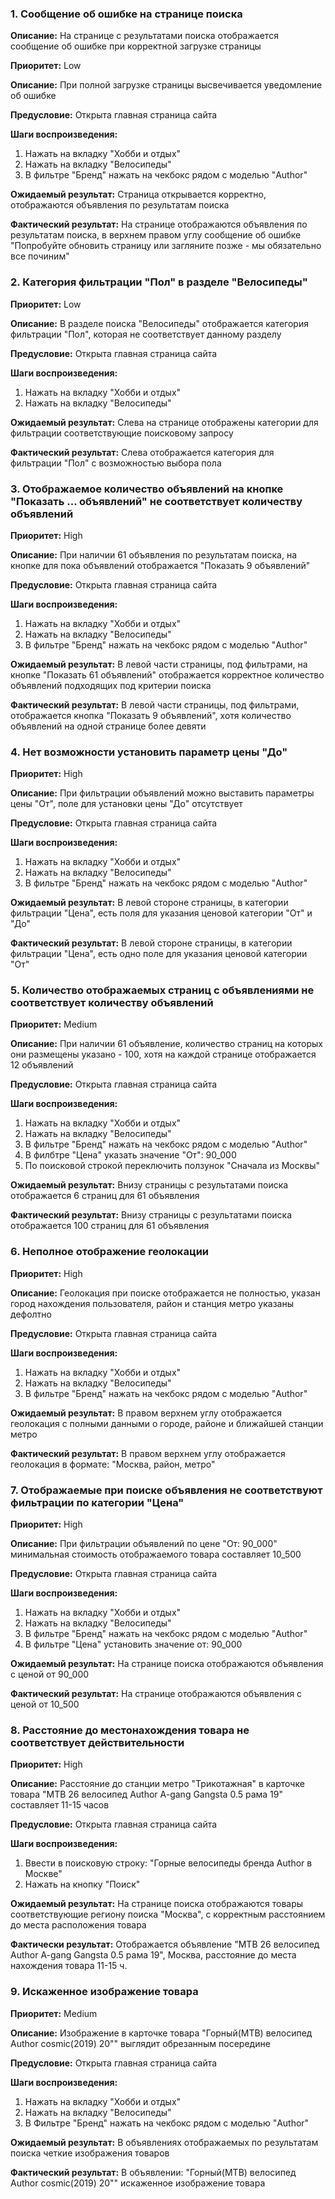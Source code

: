### 1. Сообщение об ошибке на странице поиска

**Описание:** На странице с результатами поиска отображается сообщение об ошибке при корректной загрузке страницы

**Приоритет:** Low

**Описание:** При полной загрузке страницы высвечивается уведомление об ошибке

**Предусловие:** Открыта главная страница сайта

**Шаги воспроизведения:**

1. Нажать на вкладку "Хобби и отдых"
2. Нажать на вкладку "Велосипеды"
3. В фильтре "Бренд" нажать на чекбокс рядом с моделью "Author"

**Ожидаемый результат:** Страница открывается корректно, отображаются объявления по результатам поиска

**Фактический результат:** На странице отображаются объявления по результатам поиска, в верхнем правом углу сообщение об ошибке "Попробуйте обновить страницу или загляните позже - мы обязательно все починим"

### 2. Категория фильтрации "Пол" в разделе "Велосипеды"

**Приоритет:** Low

**Описание:** В разделе поиска "Велосипеды" отображается категория фильтрации "Пол", которая не соответствует данному разделу

**Предусловие:** Открыта главная страница сайта

**Шаги воспроизведения:**

1. Нажать на вкладку "Хобби и отдых"
2. Нажать на вкладку "Велосипеды"

**Ожидаемый результат:** Слева на странице отображены категории для фильтрации соответствующие поисковому запросу

**Фактический результат:** Слева отображается категория для фильтрации "Пол" с возможностью выбора пола

### 3. Отображаемое количество объявлений на кнопке "Показать ... объявлений" не соответствует количеству объявлений

**Приоритет:** High

**Описание:** При наличии 61 объявления по результатам поиска, на кнопке для пока объявлений отображается "Показать 9 объявлений"

**Предусловие:** Открыта главная страница сайта

**Шаги воспроизведения:**

1. Нажать на вкладку "Хобби и отдых"
2. Нажать на вкладку "Велосипеды"
3. В фильтре "Бренд" нажать на чекбокс рядом с моделью "Author"

**Ожидаемый результат:** В левой части страницы, под фильтрами, на кнопке "Показать 61 объявлений" отображается корректное количество объявлений подходящих под критерии поиска

**Фактический результат:** В левой части страницы, под фильтрами, отображается кнопка "Показать 9 объявлений", хотя количество объявлений на одной странице более девяти

### 4. Нет возможности установить параметр цены "До"

**Приоритет:** High

**Описание:** При фильтрации объявлений можно выставить параметры цены "От", поле для установки цены "До" отсутствует

**Предусловие:** Открыта главная страница сайта

**Шаги воспроизведения:**

1. Нажать на вкладку "Хобби и отдых"
2. Нажать на вкладку "Велосипеды"
3. В фильтре "Бренд" нажать на чекбокс рядом с моделью "Author"

**Ожидаемый результат:** В левой стороне страницы, в категории фильтрации "Цена", есть поля для указания ценовой категории "От" и "До"

**Фактический результат:** В левой стороне страницы, в категории фильтрации "Цена", есть одно поле для указания ценовой категории "От"

### 5. Количество отображаемых страниц с объявлениями не соответствует количеству объявлений

**Приоритет:** Medium

**Описание:** При наличии 61 объявление, количество страниц на которых они размещены указано - 100, хотя на каждой странице отображается 12 объявлений

**Предусловие:** Открыта главная страница сайта

**Шаги воспроизведения:**

1. Нажать на вкладку "Хобби и отдых"
2. Нажать на вкладку "Велосипеды"
3. В фильтре "Бренд" нажать на чекбокс рядом с моделью "Author"
4. В филбтре "Цена" указать значение "От": 90_000
5. По поисковой строкой переключить ползунок "Сначала из Москвы"

**Ожидаемый результат:** Внизу страницы с результатами поиска отображается 6 страниц для 61 объявления

**Фактический результат:** Внизу страницы с результатами поиска отображается 100 страниц для 61 объявления

### 6. Неполное отображение геолокации

**Приоритет:** High

**Описание:** Геолокация при поиске отображается не полностью, указан город нахождения пользователя, район и станция метро указаны дефолтно

**Предусловие:** Открыта главная страница сайта

**Шаги воспроизведения:**

1. Нажать на вкладку "Хобби и отдых"
2. Нажать на вкладку "Велосипеды"
3. В фильтре "Бренд" нажать на чекбокс рядом с моделью "Author"

**Ожидаемый результат:** В правом верхнем углу отображается геолокация с полными данными о городе, районе и ближайшей станции метро

**Фактический результат:** В правом верхнем углу отображается геолокация в формате: "Москва, район, метро"

### 7. Отображаемые при поиске объявления не соответствуют фильтрации по категории "Цена"

**Приоритет:** High

**Описание:** При фильтрации объявлений по цене "От: 90_000" минимальная стоимость отображаемого товара составляет 10_500

**Предусловие:** Открыта главная страница сайта

**Шаги воспроизведения:**

1. Нажать на вкладку "Хобби и отдых"
2. Нажать на вкладку "Велосипеды"
3. В фильтре "Бренд" нажать на чекбокс рядом с моделью "Author"
4. В фильтре "Цена" установить значение от: 90_000

**Ожидаемый результат:** На странице поиска отображаются объявления с ценой от 90_000

**Фактический результат:** На странице отображаются объявления с ценой от 10_500

### 8. Расстояние до местонахождения товара не соответствует действительности

**Приоритет:** High

**Описание:** Расстояние до станции метро "Трикотажная" в карточке товара "MTB 26 велосипед Author A-gang Gangsta 0.5 рама 19" составляет 11-15 часов

**Предусловие:** Открыта главная страница сайта

**Шаги воспроизведения:**

1. Ввести в поисковую строку: "Горные велосипеды бренда Author в Москве"
2. Нажать на кнопку "Поиск"

**Ожидаемый результат:** На странице поиска отображаются товары соответствующие региону поиска "Москва", с корректным расстоянием до места расположения товара

**Фактически результат:** Отображается объявление "MTB 26 велосипед Author A-gang Gangsta 0.5 рама 19", Москва, расстояние до места нахождения товара 11-15 ч.

### 9. Искаженное изображение товара

**Приоритет:** Medium

**Описание:** Изображение в карточке товара "Горный(МТВ) велосипед Author cosmic(2019) 20"" выглядит обрезанным посередине

**Предусловие:** Открыта главная страница сайта

**Шаги воспроизведения:**

1. Нажать на вкладку "Хобби и отдых"
2. Нажать на вкладку "Велосипеды"
3. В Фильтре "Бренд" нажать на чекбокс рядом с моделью "Author"

**Ожидаемый результат:** В объявлениях отображаемых по результатам поиска четкие изображения товаров

**Фактический результат:** В объявлении: "Горный(МТВ) велосипед Author cosmic(2019) 20"" искаженное изображение товара
